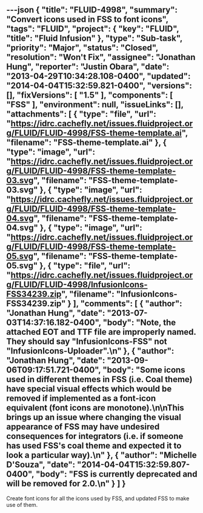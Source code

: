 ---json
{
  "title": "FLUID-4998",
  "summary": "Convert icons used in FSS to font icons",
  "tags": "FLUID",
  "project": {
    "key": "FLUID",
    "title": "Fluid Infusion"
  },
  "type": "Sub-task",
  "priority": "Major",
  "status": "Closed",
  "resolution": "Won't Fix",
  "assignee": "Jonathan Hung",
  "reporter": "Justin Obara",
  "date": "2013-04-29T10:34:28.108-0400",
  "updated": "2014-04-04T15:32:59.821-0400",
  "versions": [],
  "fixVersions": [
    "1.5"
  ],
  "components": [
    "FSS"
  ],
  "environment": null,
  "issueLinks": [],
  "attachments": [
    {
      "type": "file",
      "url": "https://idrc.cachefly.net/issues.fluidproject.org/FLUID/FLUID-4998/FSS-theme-template.ai",
      "filename": "FSS-theme-template.ai"
    },
    {
      "type": "image",
      "url": "https://idrc.cachefly.net/issues.fluidproject.org/FLUID/FLUID-4998/FSS-theme-template-03.svg",
      "filename": "FSS-theme-template-03.svg"
    },
    {
      "type": "image",
      "url": "https://idrc.cachefly.net/issues.fluidproject.org/FLUID/FLUID-4998/FSS-theme-template-04.svg",
      "filename": "FSS-theme-template-04.svg"
    },
    {
      "type": "image",
      "url": "https://idrc.cachefly.net/issues.fluidproject.org/FLUID/FLUID-4998/FSS-theme-template-05.svg",
      "filename": "FSS-theme-template-05.svg"
    },
    {
      "type": "file",
      "url": "https://idrc.cachefly.net/issues.fluidproject.org/FLUID/FLUID-4998/InfusionIcons-FSS34239.zip",
      "filename": "InfusionIcons-FSS34239.zip"
    }
  ],
  "comments": [
    {
      "author": "Jonathan Hung",
      "date": "2013-07-03T14:37:16.182-0400",
      "body": "Note, the attached EOT and TTF file are improperly named. They should say \"InfusionIcons-FSS\" not \"InfusionIcons-Uploader\".\n"
    },
    {
      "author": "Jonathan Hung",
      "date": "2013-09-06T09:17:51.721-0400",
      "body": "Some icons used in different themes in FSS (i.e. Coal theme) have special visual effects which would be removed if implemented as a font-icon equivalent (font icons are monotone).\n\nThis brings up an issue where changing the visual appearance of FSS may have undesired consequences for integrators (i.e. if someone has used FSS's coal theme and expected it to look a particular way).\n"
    },
    {
      "author": "Michelle D'Souza",
      "date": "2014-04-04T15:32:59.807-0400",
      "body": "FSS is currently deprecated and will be removed for 2.0.\n"
    }
  ]
}
---
Create font icons for all the icons used by FSS, and updated FSS to make use of them.

        